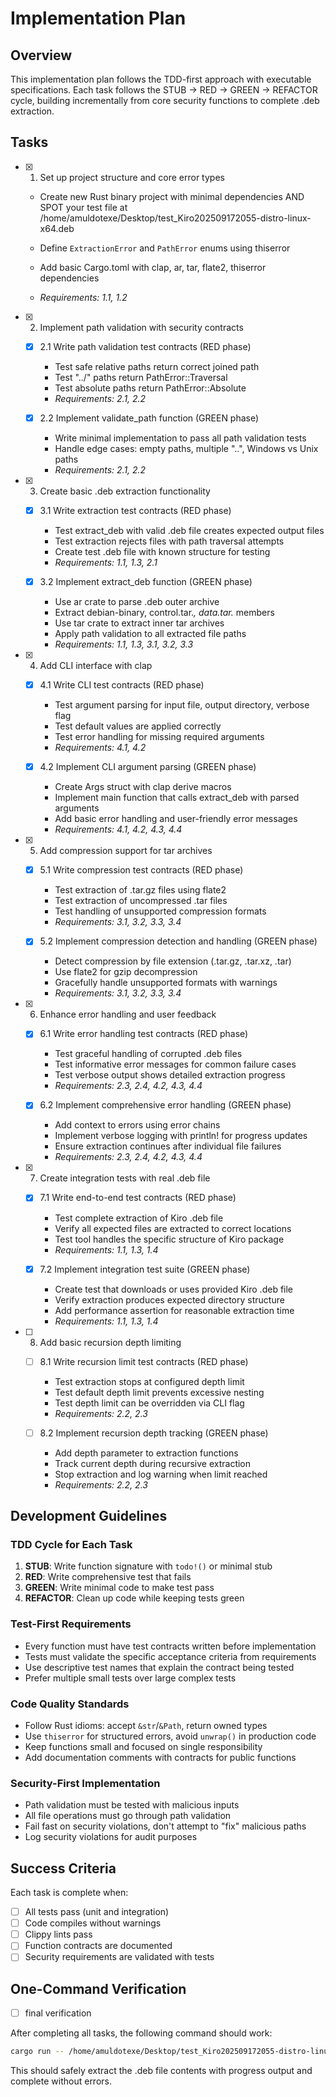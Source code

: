 # Implementation Plan

## Overview

This implementation plan follows the TDD-first approach with executable specifications. Each task follows the STUB → RED → GREEN → REFACTOR cycle, building incrementally from core security functions to complete .deb extraction.

## Tasks



- [x] 1. Set up project structure and core error types
  - Create new Rust binary project with minimal dependencies AND SPOT your test file at /home/amuldotexe/Desktop/test_Kiro202509172055-distro-linux-x64.deb

  - Define `ExtractionError` and `PathError` enums using thiserror
  - Add basic Cargo.toml with clap, ar, tar, flate2, thiserror dependencies
  - _Requirements: 1.1, 1.2_

- [x] 2. Implement path validation with security contracts
  - [x] 2.1 Write path validation test contracts (RED phase)
    - Test safe relative paths return correct joined path
    - Test "../" paths return PathError::Traversal
    - Test absolute paths return PathError::Absolute
    - _Requirements: 2.1, 2.2_
  
  - [x] 2.2 Implement validate_path function (GREEN phase)
    - Write minimal implementation to pass all path validation tests
    - Handle edge cases: empty paths, multiple "..", Windows vs Unix paths
    - _Requirements: 2.1, 2.2_

- [x] 3. Create basic .deb extraction functionality
  - [x] 3.1 Write extraction test contracts (RED phase)
    - Test extract_deb with valid .deb file creates expected output files
    - Test extraction rejects files with path traversal attempts
    - Create test .deb file with known structure for testing
    - _Requirements: 1.1, 1.3, 2.1_
  
  - [x] 3.2 Implement extract_deb function (GREEN phase)
    - Use ar crate to parse .deb outer archive
    - Extract debian-binary, control.tar.*, data.tar.* members
    - Use tar crate to extract inner tar archives
    - Apply path validation to all extracted file paths
    - _Requirements: 1.1, 1.3, 3.1, 3.2, 3.3_

- [x] 4. Add CLI interface with clap
  - [x] 4.1 Write CLI test contracts (RED phase)
    - Test argument parsing for input file, output directory, verbose flag
    - Test default values are applied correctly
    - Test error handling for missing required arguments
    - _Requirements: 4.1, 4.2_
  
  - [x] 4.2 Implement CLI argument parsing (GREEN phase)
    - Create Args struct with clap derive macros
    - Implement main function that calls extract_deb with parsed arguments
    - Add basic error handling and user-friendly error messages
    - _Requirements: 4.1, 4.2, 4.3, 4.4_

- [x] 5. Add compression support for tar archives
  - [x] 5.1 Write compression test contracts (RED phase)
    - Test extraction of .tar.gz files using flate2
    - Test extraction of uncompressed .tar files
    - Test handling of unsupported compression formats
    - _Requirements: 3.1, 3.2, 3.3, 3.4_
  
  - [x] 5.2 Implement compression detection and handling (GREEN phase)
    - Detect compression by file extension (.tar.gz, .tar.xz, .tar)
    - Use flate2 for gzip decompression
    - Gracefully handle unsupported formats with warnings
    - _Requirements: 3.1, 3.2, 3.3, 3.4_

- [x] 6. Enhance error handling and user feedback
  - [x] 6.1 Write error handling test contracts (RED phase)
    - Test graceful handling of corrupted .deb files
    - Test informative error messages for common failure cases
    - Test verbose output shows detailed extraction progress
    - _Requirements: 2.3, 2.4, 4.2, 4.3, 4.4_
  
  - [x] 6.2 Implement comprehensive error handling (GREEN phase)
    - Add context to errors using error chains
    - Implement verbose logging with println! for progress updates
    - Ensure extraction continues after individual file failures
    - _Requirements: 2.3, 2.4, 4.2, 4.3, 4.4_

- [x] 7. Create integration tests with real .deb file
  - [x] 7.1 Write end-to-end test contracts (RED phase)
    - Test complete extraction of Kiro .deb file
    - Verify all expected files are extracted to correct locations
    - Test tool handles the specific structure of Kiro package
    - _Requirements: 1.1, 1.3, 1.4_
  
  - [x] 7.2 Implement integration test suite (GREEN phase)
    - Create test that downloads or uses provided Kiro .deb file
    - Verify extraction produces expected directory structure
    - Add performance assertion for reasonable extraction time
    - _Requirements: 1.1, 1.3, 1.4_

- [ ] 8. Add basic recursion depth limiting
  - [ ] 8.1 Write recursion limit test contracts (RED phase)
    - Test extraction stops at configured depth limit
    - Test default depth limit prevents excessive nesting
    - Test depth limit can be overridden via CLI flag
    - _Requirements: 2.2, 2.3_
  
  - [ ] 8.2 Implement recursion depth tracking (GREEN phase)
    - Add depth parameter to extraction functions
    - Track current depth during recursive extraction
    - Stop extraction and log warning when limit reached
    - _Requirements: 2.2, 2.3_

## Development Guidelines

### TDD Cycle for Each Task
1. **STUB**: Write function signature with `todo!()` or minimal stub
2. **RED**: Write comprehensive test that fails
3. **GREEN**: Write minimal code to make test pass
4. **REFACTOR**: Clean up code while keeping tests green

### Test-First Requirements
- Every function must have test contracts written before implementation
- Tests must validate the specific acceptance criteria from requirements
- Use descriptive test names that explain the contract being tested
- Prefer multiple small tests over large complex tests

### Code Quality Standards
- Follow Rust idioms: accept `&str`/`&Path`, return owned types
- Use `thiserror` for structured errors, avoid `unwrap()` in production code
- Keep functions small and focused on single responsibility
- Add documentation comments with contracts for public functions

### Security-First Implementation
- Path validation must be tested with malicious inputs
- All file operations must go through path validation
- Fail fast on security violations, don't attempt to "fix" malicious paths
- Log security violations for audit purposes

## Success Criteria

Each task is complete when:
- [ ] All tests pass (unit and integration)
- [ ] Code compiles without warnings
- [ ] Clippy lints pass
- [ ] Function contracts are documented
- [ ] Security requirements are validated with tests

## One-Command Verification

- [ ] final verification

After completing all tasks, the following command should work:
```bash
cargo run -- /home/amuldotexe/Desktop/test_Kiro202509172055-distro-linux-x64.deb --output /home/amuldotexe/Desktop/extracted --verbose
```

This should safely extract the .deb file contents with progress output and complete without errors.